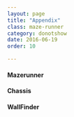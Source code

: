 ```yaml
---
layout: page
title: "Appendix"
class: maze-runner
category: donotshow
date: 2016-06-19
order: 10

---
```


#### Mazerunner
<script src="https://gist.github.com/dennisburton/64eefc32f35d18e6b7f794642f867df8.js"></script>

#### Chassis
<script src="https://gist.github.com/dennisburton/c0a31937b7ad4383d144c5d3ce240653.js"></script>

#### WallFinder
<script src="https://gist.github.com/dennisburton/1523c834b032dff411432b980716f971.js"></script>
